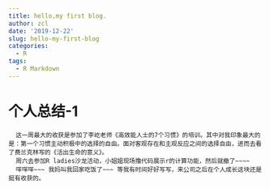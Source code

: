 ```yaml
---
title: hello,my first blog.
author: zcl
date: '2019-12-22'
slug: hello-my-first-blog
categories:
  - R
tags:
  - R Markdown
---
```

# 个人总结-1

      这一周最大的收获是参加了李屹老师《高效能人士的7个习惯》的培训。其中对我印象最大的是：第一个习惯主动积极中的选择的自由。面对客观存在和主观反应之间的选择自由，进而去看了费兰克林写的《活出生命的意义》。
      周六去参加R ladies沙龙活动，小姐姐现场撸代码展示r的计算功能，然后就撤了~~~~ 
      咩咩咩~~~ 我妈叫我回家吃饭了~~~ 等我有时间好好写写，来公司之后在个人成长这块还是挺有收获的。